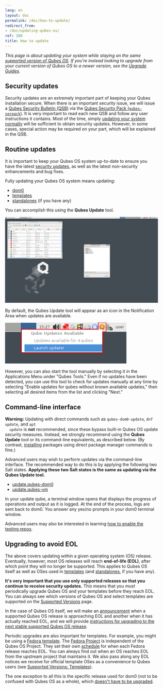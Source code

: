 ```yaml
---
lang: en
layout: doc
permalink: /doc/how-to-update/
redirect_from:
- /doc/updating-qubes-os/
ref: 200
title: How to update
---
```


*This page is about updating your system while staying on the same [supported
version of Qubes OS](/doc/supported-releases/#qubes-os). If you're instead
looking to upgrade from your current version of Qubes OS to a newer version,
see the [Upgrade Guides](/doc/upgrade/).*

## Security updates

Security updates are an extremely important part of keeping your Qubes
installation secure. When there is an important security issue, we will issue a
[Qubes Security Bulletin (QSB)](/security/qsb/) via the [Qubes Security
Pack (`qubes-secpack`)](/security/pack/). It is very important to read each new
QSB and follow any user instructions it contains. Most of the time, simply
[updating your system normally](#routine-updates) will be sufficient to obtain
security updates. However, in some cases, special action may be required on
your part, which will be explained in the QSB.

## Routine updates

It is important to keep your Qubes OS system up-to-date to ensure you have the
latest [security updates](#security-updates), as well as the latest
non-security enhancements and bug fixes.

Fully updating your Qubes OS system means updating:

- [dom0](/doc/glossary/#dom0)
- [templates](/doc/glossary/#template)
- [standalones](/doc/glossary/#standalone) (if you have any)

You can accomplish this using the **Qubes Update** tool.

[![Qubes Update](/attachment/doc/r4.0-software-update.png)](/attachment/doc/r4.0-software-update.png)

By default, the Qubes Update tool will appear as an icon in the Notification
Area when updates are available.

[![Qube Updates Available](/attachment/doc/r4.0-qube-updates-available.png)](/attachment/doc/r4.0-qube-updates-available.png)

However, you can also start the tool manually by selecting it in the
Applications Menu under "Qubes Tools." Even if no updates have been detected,
you can use this tool to check for updates manually at any time by selecting
"Enable updates for qubes without known available updates," then selecting all
desired items from the list and clicking "Next."

## Command-line interface

<div class="alert alert-danger" role="alert">
  <i class="fa fa-exclamation-triangle"></i>
  <b>Warning:</b> Updating with direct commands such as
  <code>qubes-dom0-update</code>, <code>dnf update</code>, and <code>apt
  update</code> is <b>not</b> recommended, since these bypass built-in Qubes OS
  update security measures. Instead, we strongly recommend using the <b>Qubes
  Update</b> tool or its command-line equivalents, as described below. (By
  contrast, <a href="/doc/how-to-install-software/">installing</a> packages
  using direct package manager commands is fine.)
</div>

Advanced users may wish to perform updates via the command-line interface. The
recommended way to do this is by applying the following two Salt states.
**Applying these two Salt states is the same as updating via the Qubes Update
tool.**

 - [update.qubes-dom0](/doc/salt/#updatequbes-dom0)
 - [update.qubes-vm](/doc/salt/#updatequbes-vm)

In your update qube, a terminal window opens that displays the progress of
operations and output as it is logged. At the end of the process, logs are sent
back to dom0. You answer any yes/no prompts in your dom0 terminal window.

Advanced users may also be interested in learning [how to enable the
testing repos](/doc/testing/).

## Upgrading to avoid EOL

The above covers updating *within* a given operating system (OS) release.
Eventually, however, most OS releases will reach **end-of-life (EOL)**, after
which point they will no longer be supported. This applies to Qubes OS itself
as well as OSes used in [templates](/doc/templates/) (and
[standalones](/doc/standalones-and-hvms/), if you have any).

**It's very important that you use only supported releases so that you continue
to receive security updates.** This means that you *must* periodically upgrade
Qubes OS and your templates before they reach EOL. You can always see which
versions of Qubes OS and select templates are supported on the [Supported
Versions](/doc/supported-releases/) page.

In the case of Qubes OS itself, we will make an
[announcement](/news/categories/#releases) when a supported Qubes OS release is
approaching EOL and another when it has actually reached EOL, and we will
provide [instructions for upgrading to the next stable supported Qubes OS
release](/doc/upgrade/).

Periodic upgrades are also important for templates. For example, you might be
using a [Fedora template](/doc/templates/fedora/). The [Fedora
Project](https://getfedora.org/) is independent of the Qubes OS Project. They
set their own
[schedule](https://fedoraproject.org/wiki/Fedora_Release_Life_Cycle#Maintenance_Schedule)
for when each Fedora release reaches EOL. You can always find out when an OS
reaches EOL from the upstream project that maintains it. We also pass along any
EOL notices we receive for official template OSes as a convenience to Qubes
users (see [Supported Versions:
Templates](/doc/supported-releases/#templates)).

The one exception to all this is the specific release used for dom0 (not to be
confused with Qubes OS as a whole), which [doesn't have to be
upgraded](/doc/supported-releases/#note-on-dom0-and-eol).
